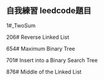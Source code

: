 ## 自我練習 leedcode題目

1#_TwoSum

206# Reverse Linked List

654# Maximum Binary Tree

701# Insert into a Binary Search Tree

876# Middle of the Linked List
